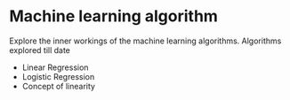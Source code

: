 # Machine learning algorithm
Explore the inner workings of the machine learning algorithms.
Algorithms explored till date
  - Linear Regression
  - Logistic Regression
  - Concept of linearity
